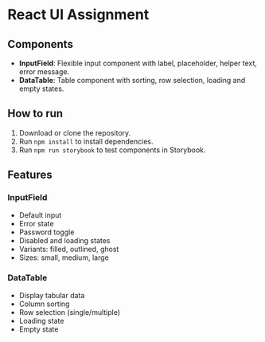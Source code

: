 # React UI Assignment

## Components
- **InputField**: Flexible input component with label, placeholder, helper text, error message.
- **DataTable**: Table component with sorting, row selection, loading and empty states.

## How to run
1. Download or clone the repository.
2. Run `npm install` to install dependencies.
3. Run `npm run storybook` to test components in Storybook.

## Features

### InputField
- Default input
- Error state
- Password toggle
- Disabled and loading states
- Variants: filled, outlined, ghost
- Sizes: small, medium, large

### DataTable
- Display tabular data
- Column sorting
- Row selection (single/multiple)
- Loading state
- Empty state
